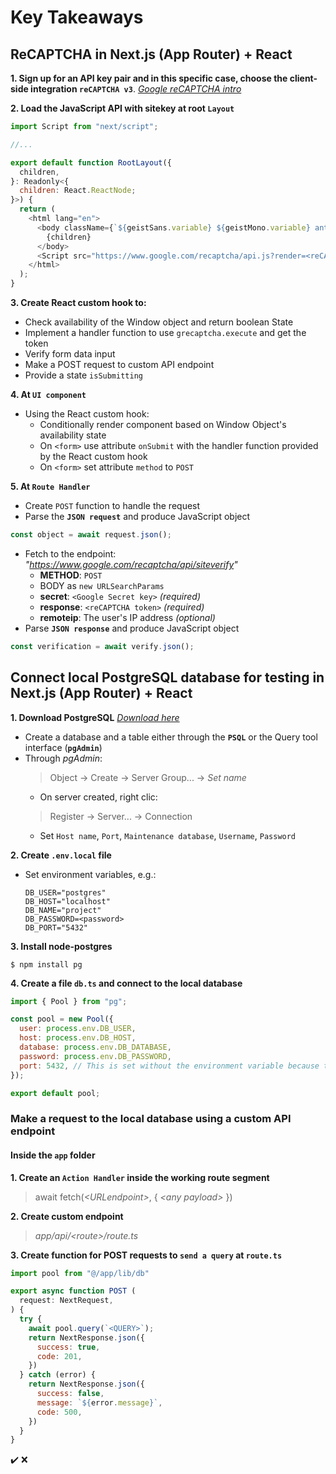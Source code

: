 # Key Takeaways

## **ReCAPTCHA in Next.js (App Router) + React**

**1. Sign up for an API key pair and in this specific case, choose the client-side integration `reCAPTCHA v3`**. *[Google reCAPTCHA intro](https://developers.google.com/recaptcha/intro)*

**2. Load the JavaScript API with sitekey at root `Layout`**
```javascript
import Script from "next/script";

//...

export default function RootLayout({
  children,
}: Readonly<{
  children: React.ReactNode;
}>) {
  return (
    <html lang="en">
      <body className={`${geistSans.variable} ${geistMono.variable} antialiased`}>
        {children}
      </body>
      <Script src="https://www.google.com/recaptcha/api.js?render=<reCAPTCHA_site_key>" />
    </html>
  );
}
```

**3. Create React custom hook to:**
  - Check availability of the Window object and return boolean State
  - Implement a handler function to use `grecaptcha.execute` and get the token
  - Verify form data input
  - Make a POST request to custom API endpoint
  - Provide a state `isSubmitting`

**4. At `UI component`**
  - Using the React custom hook:
    - Conditionally render component based on Window Object's availability state
    - On `<form>` use attribute `onSubmit` with the handler function provided by the React custom hook
    - On `<form>` set attribute `method` to `POST`

**5. At `Route Handler`**
  - Create `POST` function to handle the request
  - Parse the **`JSON request`** and produce JavaScript object
  ```javascript
  const object = await request.json();
  ```
  - Fetch to the endpoint: *"https://www.google.com/recaptcha/api/siteverify"*
    - **METHOD**: `POST`
    - BODY as `new URLSearchParams`
    - **secret**: `<Google Secret key>` *(required)*
    - **response**: `<reCAPTCHA token>` *(required)*
    - **remoteip**: The user's IP address *(optional)*
  - Parse **`JSON response`** and produce JavaScript object
  ```javascript
  const verification = await verify.json();
  ```

## **Connect local PostgreSQL database for testing in Next.js (App Router) + React**

**1. Download PostgreSQL** *[Download here](https://www.postgresql.org/download/)*
  - Create a database and a table either through the **`PSQL`** or the Query tool interface (**`pgAdmin`**)
  - Through *pgAdmin*:
    > Object -> Create -> Server Group... -> *Set name*
    - On server created, right clic:
    > Register -> Server... -> Connection
      - Set `Host name`, `Port`, `Maintenance database`, `Username`, `Password`

**2. Create `.env.local` file**
  - Set environment variables, e.g.:
    ```
    DB_USER="postgres"
    DB_HOST="localhost"
    DB_NAME="project"
    DB_PASSWORD=<password>
    DB_PORT="5432"
    ```
**3. Install node-postgres**
  ```
  $ npm install pg
  ```
**4. Create a file `db.ts` and connect to the local database**
```javascript
import { Pool } from "pg";

const pool = new Pool({
  user: process.env.DB_USER,
  host: process.env.DB_HOST,
  database: process.env.DB_DATABASE,
  password: process.env.DB_PASSWORD,
  port: 5432, // This is set without the environment variable because the value must be a number, not a string.
});

export default pool;
```

### Make a request to the local database using a custom API endpoint

#### Inside the `app` folder
**1. Create an `Action Handler` inside the working route segment**
  > await fetch(*&lt;URLendpoint&gt;*, { *&lt;any payload&gt;* })

**2. Create custom endpoint**
  > *app/api/&lt;route&gt;/route.ts*

**3. Create function for POST requests to `send a query` at `route.ts`**
```javascript
import pool from "@/app/lib/db"

export async function POST (
  request: NextRequest,
) {
  try {
    await pool.query(`<QUERY>`);
    return NextResponse.json({
      success: true,
      code: 201,
    })
  } catch (error) {
    return NextResponse.json({
      success: false,
      message: `${error.message}`,
      code: 500,
    })
  }
}
```




✔️
❌
